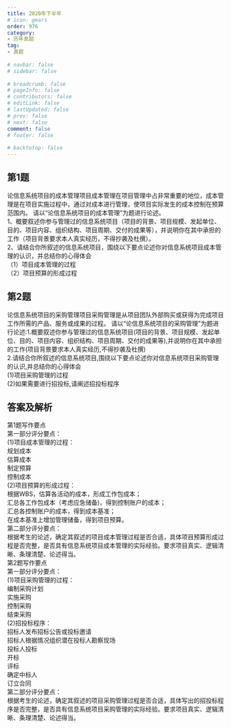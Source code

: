 ```yaml
---  
title: 2020年下半年  
# icon: gears  
order: 976  
category:  
- 历年真题  
tag:  
- 真题  
  
# navbar: false  
# sidebar: false  
  
# breadcrumb: false  
# pageInfo: false  
# contributors: false  
# editLink: false  
# lastUpdated: false  
# prev: false  
# next: false  
comment: false  
# footer: false  
  
# backtotop: false  
---  
```

## 第1题 ##

论信息系统项目的成本管理项目成本管理在项目管理中占非常重要的地位，成本管理是在项目实施过程中，通过对成本进行管理，使项目实际发生的成本控制在预算范围内。 请以“论信息系统项目的成本管理”为题进行论述。  
1、概要叙述你参与管理过的信息系统项目（项目的背景、项目规模、发起单位、目的、项目内容、组织结构、项目周期、交付的成果等），并说明你在其中承担的工作（项目背景要求本人真实经历，不得抄袭及杜撰）。  
2、请结合你所叙述的信息系统项目，围绕以下要点论述你对信息系统项目成本管理的认识，并总结你的心得体会  
（1）项目成本管理的过程  
（2）项目预算的形成过程  


## 第2题 ##

论信息系统项目的采购管理项目采购管理是从项目团队外部购买或获得为完成项目工作所需的产品、服务或成果的过程。 请以“论信息系统项目的采购管理”为题进行论述:1.概要叙述你参与管理过的信息系统项目(项目的背景、项目规模、发起单位、目的、项目内容、组织结构、项目周期、交付的成果等),并说明你在其中承担的工作(项目背景要求本人真实经历,不得抄袭及杜撰)  
2.请结合你所叙述的信息系统项目,围绕以下要点论述你对信息系统项目采购管理的认识,并总结你的心得体会  
(1)项目采购管理的过程  
(2)如果需要进行招投标,请阐述招投标程序  
  


## 答案及解析 ##

  

第1题写作要点  
第一部分评分要点：  
(1)项目成本管理的过程：  
规划成本  
估算成本  
制定预算  
控制成本  
(2)项目预算的形成过程：  
根据WBS，估算各活动的成本，形成工作包成本；  
汇总各工作包成本（考虑应急储备)，得到控制账户的成本；  
汇总各控制账户的成本，得到成本基准；  
在成本基准上增加管理储备，得到项目预算。  
第二部分评分要点：  
根据考生的论述，确定其叙述的项目成本管理过程是否合适，具体项目预算形成过程是否完整，是否具有信息系统项目成本管理的实际经验。要求项目真实、逻辑清晰、条理清楚、论述得当。  
第2题写作要点  
第一部分评分要点：  
(1)项目采购管理的过程：  
编制采购计划  
实施采购  
控制采购  
结束采购  
(2)招投标程序：  
招标人发布招标公告或投标邀请  
招标人根据情况组织潜在投标人勘察现场  
投标人投标  
开标  
评标  
确定中标人  
订立合同  
第二部分评分要点：  
根据考生的论述，确定其叙述的项目采购管理过程是否合适，具体写出的招投标程序是否完整，是否具有信息系统项目采购管理的实际经验。要求项目真实、逻辑清晰、条理清楚、论述得当。  


  


  

